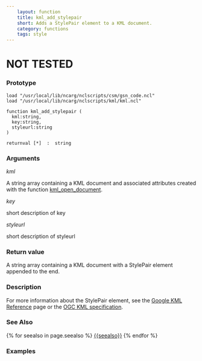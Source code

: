 ```yaml
---
    layout: function
    title: kml_add_stylepair
    short: Adds a StylePair element to a KML document.
    category: functions
    tags: style
---
```


# NOT TESTED #

### Prototype

<pre><code>load "/usr/local/lib/ncarg/nclscripts/csm/gsn_code.ncl"
load "/usr/local/lib/ncarg/nclscripts/kml/kml.ncl"

function kml_add_stylepair (
  kml:string,
  key:string,
  styleurl:string
)

returnval [*]  :  string
</code></pre>

### Arguments
*kml*

A string array containing a KML document and associated attributes created with the function [kml_open_document]({{site.base_url}}functions/kml_open_document.html).

*key*

short description of key

*styleurl*

short description of styleurl

### Return value

A string array containing a KML document with a StylePair element appended to the end.

### Description

For more information about the StylePair element, see the [Google KML Reference](https://developers.google.com/kml/documentation/kmlreference#stylepair) page or the [OGC KML specification](http://www.opengeospatial.org/standards/kml/).

### See Also

{% for seealso in page.seealso %}
[{{seealso}}]({{site.base_url}}functions/{{seealso}}.html)
{% endfor %}

### Examples


